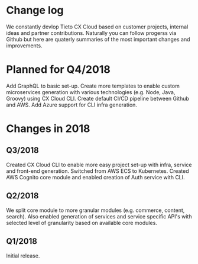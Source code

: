 # Change log

We constantly devlop Tieto CX Cloud based on customer projects, internal ideas and partner contributions. Naturally you can follow progerss via Github but here are quaterly summaries of the most important changes and improvements. 


# Planned for Q4/2018

Add GraphQL to basic set-up. Create more templates to enable custom microservices generation with various technologies (e.g. Node, Java, Groovy) using CX Cloud CLI. Create default CI/CD pipeline between Github and AWS. Add Azure support for CLI infra generation. 


# Changes in 2018

## Q3/2018

Created CX Cloud CLI to enable more easy project set-up with infra, service and front-end generation. Switched from AWS ECS to Kubernetes. Created AWS Cognito core module and enabled creation of Auth service with CLI. 


## Q2/2018

We split core module to more granular modules (e.g. commerce, content, search). Also enabled generation of services and service specific API's with selected level of granularity based on available core modules.  


## Q1/2018

Initial release.


